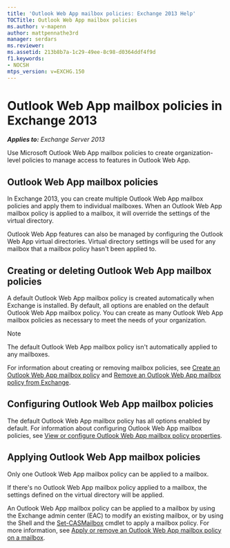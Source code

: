 ```yaml
---
title: 'Outlook Web App mailbox policies: Exchange 2013 Help'
TOCTitle: Outlook Web App mailbox policies
ms.author: v-mapenn
author: mattpennathe3rd
manager: serdars
ms.reviewer:
ms.assetid: 213b8b7a-1c29-49ee-8c98-d0364ddf4f9d
f1.keywords:
- NOCSH
mtps_version: v=EXCHG.150
---
```


# Outlook Web App mailbox policies in Exchange 2013

_**Applies to:** Exchange Server 2013_

Use Microsoft Outlook Web App mailbox policies to create organization-level policies to manage access to features in Outlook Web App.

## Outlook Web App mailbox policies
<a name="OWA"> </a>

In Exchange 2013, you can create multiple Outlook Web App mailbox policies and apply them to individual mailboxes. When an Outlook Web App mailbox policy is applied to a mailbox, it will override the settings of the virtual directory.

Outlook Web App features can also be managed by configuring the Outlook Web App virtual directories. Virtual directory settings will be used for any mailbox that a mailbox policy hasn't been applied to.

## Creating or deleting Outlook Web App mailbox policies
<a name="Create"> </a>

A default Outlook Web App mailbox policy is created automatically when Exchange is installed. By default, all options are enabled on the default Outlook Web App mailbox policy. You can create as many Outlook Web App mailbox policies as necessary to meet the needs of your organization.

> [!NOTE]
> The default Outlook Web App mailbox policy isn't automatically applied to any mailboxes.

For information about creating or removing mailbox policies, see [Create an Outlook Web App mailbox policy](create-outlook-web-app-mailbox-policy-exchange-2013-help.md) and [Remove an Outlook Web App mailbox policy from Exchange](remove-outlook-web-app-mailbox-policy-exchange-2013-help.md).

## Configuring Outlook Web App mailbox policies
<a name="Configuring"> </a>

The default Outlook Web App mailbox policy has all options enabled by default. For information about configuring Outlook Web App mailbox policies, see [View or configure Outlook Web App mailbox policy properties](configure-outlook-web-app-mailbox-policy-properties-exchange-2013-help.md).

## Applying Outlook Web App mailbox policies
<a name="Applying"> </a>

Only one Outlook Web App mailbox policy can be applied to a mailbox.

If there's no Outlook Web App mailbox policy applied to a mailbox, the settings defined on the virtual directory will be applied.

An Outlook Web App mailbox policy can be applied to a mailbox by using the Exchange admin center (EAC) to modify an existing mailbox, or by using the Shell and the [Set-CASMailbox](https://docs.microsoft.com/powershell/module/exchange/client-access/set-casmailbox) cmdlet to apply a mailbox policy. For more information, see [Apply or remove an Outlook Web App mailbox policy on a mailbox](apply-or-remove-outlook-web-app-mailbox-policy-exchange-2013-help.md).
